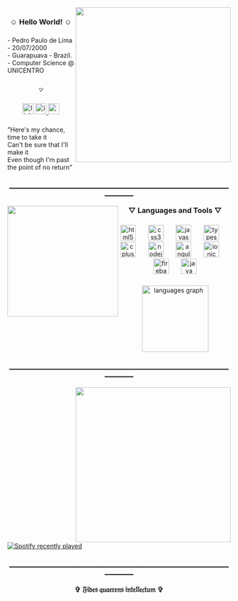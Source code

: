 <img align="right" height="350" src="https://giffiles.alphacoders.com/354/35478.gif"  />

###

<h3 align="center">☺ Hello World! ☺</h3>

###

<p align="left">- Pedro Paulo de Lima<br>- 20/07/2000<br>-  Guarapuava - Brazil.<br>- Computer Science @ UNICENTRO</p>

###

<p align="center">ッ</p>

###

<div align="center">
  <img src="https://img.shields.io/static/v1?message=LinkedIn&logo=linkedin&label=&color=0077B5&logoColor=white&labelColor=&style=for-the-badge" height="25" alt="linkedin logo"  />
  <a href="https://www.instagram.com/pedropaulo_xd/" target="_blank">
    <img src="https://img.shields.io/static/v1?message=Instagram&logo=instagram&label=&color=E4405F&logoColor=white&labelColor=&style=for-the-badge" height="25" alt="instagram logo"  />
  </a>
  <a href="pppedro95@gmail.com" target="_blank">
    <img src="https://img.shields.io/static/v1?message=Gmail&logo=gmail&label=&color=D14836&logoColor=white&labelColor=&style=for-the-badge" height="25" alt="gmail logo"  />
  </a>
</div>

###

<p align="left">"Here's my chance, time to take it<br>Can't be sure that I'll make it<br>Even though I'm past the point of no return"</p>

###

<p align="center">▁▁▁▁▁▁▁▁▁▁▁▁▁▁▁▁▁▁▁▁▁▁▁▁▁▁▁▁▁▁▁▁▁▁▁▁▁▁▁▁▁▁▁▁▁▁▁▁▁▁▁▁</p>

###

<img align="left" height="250" src="https://pa1.aminoapps.com/6396/56fc0bf30512fc147b3808ac08563bf411c39891_hq.gif"  />

###

<h3 align="center">▽ Languages and Tools ▽</h3>

###

<div align="center">
  <img src="https://cdn.jsdelivr.net/gh/devicons/devicon/icons/html5/html5-original.svg" height="35" alt="html5 logo"  />
  <img width="20" />
  <img src="https://cdn.jsdelivr.net/gh/devicons/devicon/icons/css3/css3-original.svg" height="35" alt="css3 logo"  />
  <img width="20" />
  <img src="https://cdn.simpleicons.org/javascript/F7DF1E" height="35" alt="javascript logo"  />
  <img width="20" />
  <img src="https://cdn.simpleicons.org/typescript/3178C6" height="35" alt="typescript logo"  />
  <img width="20" />
  <img src="https://cdn.jsdelivr.net/gh/devicons/devicon/icons/cplusplus/cplusplus-original.svg" height="35" alt="cplusplus logo"  />
  <img width="20" />
  <img src="https://cdn.simpleicons.org/nodedotjs/339933" height="35" alt="nodejs logo"  />
  <img width="20" />
  <img src="https://cdn.simpleicons.org/angular/DD0031" height="35" alt="angularjs logo"  />
  <img width="20" />
  <img src="https://cdn.jsdelivr.net/gh/devicons/devicon/icons/ionic/ionic-original.svg" height="35" alt="ionic logo"  />
  <img width="20" />
  <img src="https://cdn.jsdelivr.net/gh/devicons/devicon/icons/firebase/firebase-plain-wordmark.svg" height="35" alt="firebase logo"  />
  <img width="20" />
  <img src="https://cdn.jsdelivr.net/gh/devicons/devicon/icons/java/java-original.svg" height="35" alt="java logo"  />
</div>

###

<div align="center">
  <img src="https://github-readme-stats.vercel.app/api/top-langs?username=PedroPaulo00&locale=en&hide_title=true&layout=compact&card_width=320&langs_count=6&theme=synthwave&hide_border=true&order=2" height="150" alt="languages graph"  />
</div>

###

<p align="center">▁▁▁▁▁▁▁▁▁▁▁▁▁▁▁▁▁▁▁▁▁▁▁▁▁▁▁▁▁▁▁▁▁▁▁▁▁▁▁▁▁▁▁▁▁▁▁▁▁▁▁▁</p>

###

<img align="right" height="350" src="https://repository-images.githubusercontent.com/344610266/246c3a80-7cf0-11eb-92d0-fe1d20e11982"  />

###

<div align="left">
  <a href="https://open.spotify.com/user/PedroPaulo00">
    <img src="https://spotify-recently-played-readme.vercel.app/api?user=12178176848&count=5&unique=true" alt="Spotify recently played"  />
  </a>
</div>

###

<p align="center">▁▁▁▁▁▁▁▁▁▁▁▁▁▁▁▁▁▁▁▁▁▁▁▁▁▁▁▁▁▁▁▁▁▁▁▁▁▁▁▁▁▁▁▁▁▁▁▁▁▁▁▁</p>

###

<h3 align="center">✞ 𝔉𝔦𝔡𝔢𝔰 𝔮𝔲𝔞𝔢𝔯𝔢𝔫𝔰 𝔦𝔫𝔱𝔢𝔩𝔩𝔢𝔠𝔱𝔲𝔪 ✞</h3>

###
